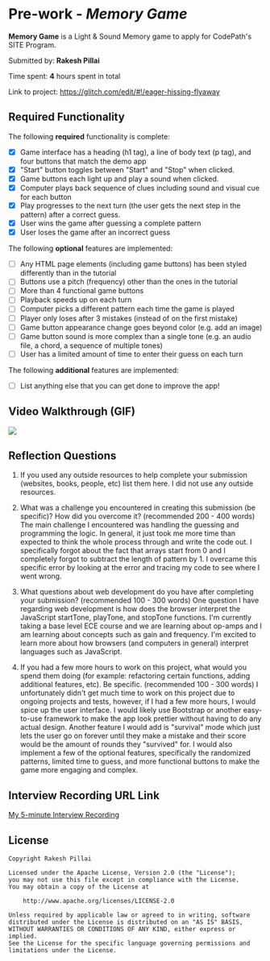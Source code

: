 # Pre-work - *Memory Game*

**Memory Game** is a Light & Sound Memory game to apply for CodePath's SITE Program. 

Submitted by: **Rakesh Pillai**

Time spent: **4** hours spent in total

Link to project: https://glitch.com/edit/#!/eager-hissing-flyaway

## Required Functionality

The following **required** functionality is complete:

* [x] Game interface has a heading (h1 tag), a line of body text (p tag), and four buttons that match the demo app
* [x] "Start" button toggles between "Start" and "Stop" when clicked. 
* [x] Game buttons each light up and play a sound when clicked. 
* [x] Computer plays back sequence of clues including sound and visual cue for each button
* [x] Play progresses to the next turn (the user gets the next step in the pattern) after a correct guess. 
* [x] User wins the game after guessing a complete pattern
* [x] User loses the game after an incorrect guess

The following **optional** features are implemented:

* [ ] Any HTML page elements (including game buttons) has been styled differently than in the tutorial
* [ ] Buttons use a pitch (frequency) other than the ones in the tutorial
* [ ] More than 4 functional game buttons
* [ ] Playback speeds up on each turn
* [ ] Computer picks a different pattern each time the game is played
* [ ] Player only loses after 3 mistakes (instead of on the first mistake)
* [ ] Game button appearance change goes beyond color (e.g. add an image)
* [ ] Game button sound is more complex than a single tone (e.g. an audio file, a chord, a sequence of multiple tones)
* [ ] User has a limited amount of time to enter their guess on each turn

The following **additional** features are implemented:

- [ ] List anything else that you can get done to improve the app!

## Video Walkthrough (GIF)

![](https://i.imgur.com/CfHuW6w.gif)

## Reflection Questions
1. If you used any outside resources to help complete your submission (websites, books, people, etc) list them here. 
I did not use any outside resources.

2. What was a challenge you encountered in creating this submission (be specific)? How did you overcome it? (recommended 200 - 400 words) 
The main challenge I encountered was handling the guessing and programming the logic. In general, it just took me more time than expected to think the whole process through and write the code out. I specifically forgot about the fact that arrays start from 0 and I completely forgot to subtract the length of pattern by 1. I overcame this specific error by looking at the error and tracing my code to see where I went wrong. 
3. What questions about web development do you have after completing your submission? (recommended 100 - 300 words) 
One question I have regarding web development is how does the browser interpret the JavaScript startTone, playTone, and stopTone functions. I'm currently taking a base level ECE course and we are learning about op-amps and I am learning about concepts such as gain and frequency. I'm excited to learn more about how browsers (and computers in general) interpret languages such as JavaScript. 

4. If you had a few more hours to work on this project, what would you spend them doing (for example: refactoring certain functions, adding additional features, etc). Be specific. (recommended 100 - 300 words) 
I unfortunately didn't get much time to work on this project due to ongoing projects and tests, however, if I had a few more hours, I would spice up the user interface. I would likely use Bootstrap or another easy-to-use framework to make the app look prettier without having to do any actual design. Another feature I would add is "survival" mode which just lets the user go on forever until they make a mistake and their score would be the amount of rounds they "survived" for. I would also implement a few of the optional features, specifically the randomized patterns, limited time to guess, and more functional buttons to make the game more engaging and complex. 



## Interview Recording URL Link

[My 5-minute Interview Recording](https://virginiatech.zoom.us/rec/share/3a8-adbLDR-9vjNaeHTxw6qENS9ul_wlqYAaEr1d4ACXNrDPeeUOSBjJe91QaZyc.AMrNd3ClpVSzLDpg)


## License

    Copyright Rakesh Pillai

    Licensed under the Apache License, Version 2.0 (the "License");
    you may not use this file except in compliance with the License.
    You may obtain a copy of the License at

        http://www.apache.org/licenses/LICENSE-2.0

    Unless required by applicable law or agreed to in writing, software
    distributed under the License is distributed on an "AS IS" BASIS,
    WITHOUT WARRANTIES OR CONDITIONS OF ANY KIND, either express or implied.
    See the License for the specific language governing permissions and
    limitations under the License.

